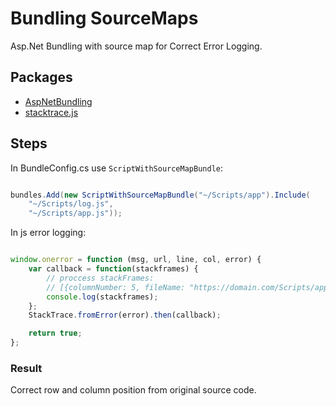# Bundling SourceMaps
Asp.Net Bundling with source map for Correct Error Logging.

## Packages
- [AspNetBundling](https://github.com/benmccallum/AspNetBundling)
- [stacktrace.js](https://github.com/stacktracejs/stacktrace.js/)

## Steps
In BundleConfig.cs use `ScriptWithSourceMapBundle`:
```csharp

bundles.Add(new ScriptWithSourceMapBundle("~/Scripts/app").Include(
    "~/Scripts/log.js",
    "~/Scripts/app.js"));

```

In js error logging:
```js

window.onerror = function (msg, url, line, col, error) {
    var callback = function(stackframes) {
        // proccess stackFrames:
        // [{columnNumber: 5, fileName: "https://domain.com/Scripts/app.js", functionName:"action", lineNumber:9}]
        console.log(stackframes);
    };
    StackTrace.fromError(error).then(callback);

    return true;
};

```

### Result

Correct row and column position from original source code. 
